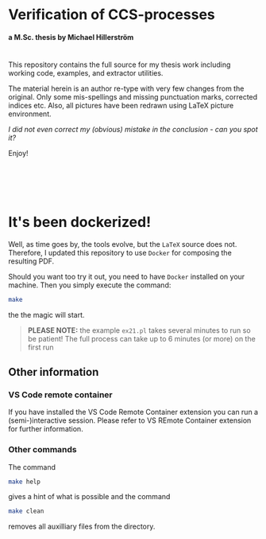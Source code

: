 # Verification of CCS-processes
####    a M.Sc. thesis by Michael Hillerström
<div style="margin: 1cm 0 0 0">

This repository contains the full source for my thesis work including working
code, examples, and extractor utilities.

The material herein is an author re-type with very few changes from the
original. Only some mis-spellings and missing punctuation marks, corrected
indices etc. Also, all pictures have been redrawn using LaTeX picture
environment.

_I did not even correct my (obvious) mistake in the conclusion - can you spot
it?_

Enjoy!
<div style="margin: 3cm 0 0 0">

# It's been dockerized!

Well, as time goes by, the tools evolve, but the `LaTeX` source does not.
Therefore, I updated this repository to use `Docker` for composing the resulting
PDF.

Should you want too try it out, you need to have `Docker` installed on your
machine. Then you simply execute the command:

```sh
make
````

the the magic will start.

> __PLEASE NOTE:__ the example `ex21.pl` takes several minutes to run so be
> patient! The full process can take up to 6 minutes (or more) on the first run

## Other information

### VS Code remote container

If you have installed the VS Code Remote Container extension you can run a
(semi-)interactive session. Please refer to VS REmote Container extension for
further information.

### Other commands

The command

```sh
make help
```

gives a hint of what is possible and the command

```sh
make clean
```

removes all auxilliary files from the directory.
